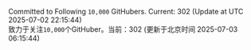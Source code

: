 Committed to Following `10,000` GitHubers. Current: <!-- FOLLOWING_COUNT -->302<!-- FOLLOWING_COUNT --> (Update at UTC <!-- LAST_UPDATED -->2025-07-02 22:15:44<!-- LAST_UPDATED -->)<br>
致力于关注`10,000`个GitHuber。当前：<!-- FOLLOWING_COUNT -->302<!-- FOLLOWING_COUNT --> (更新于北京时间 <!-- LAST_UPDATED_CST -->2025-07-03 06:15:44<!-- LAST_UPDATED_CST -->)
